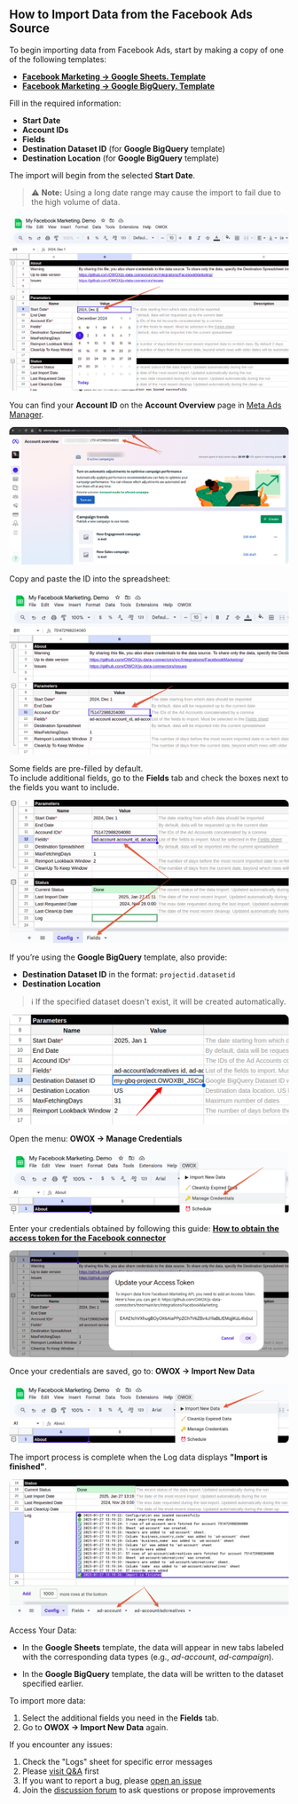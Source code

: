 ## How to Import Data from the Facebook Ads Source

To begin importing data from Facebook Ads, start by making a copy of one of the following templates:

- [**Facebook Marketing → Google Sheets. Template**](https://docs.google.com/spreadsheets/d/1OgpGMnQqUpS23rmOyA2gTVO2FK48oPS7tJGBp9NYJy4/copy)
- [**Facebook Marketing → Google BigQuery. Template**](https://docs.google.com/spreadsheets/d/1XJPrB89Zn-tEnfxtgzM974Vnfj8P4T8kgwXQfPkn6vU/copy)

Fill in the required information:
- **Start Date**
- **Account IDs**
- **Fields**
- **Destination Dataset ID** (for **Google BigQuery** template)
- **Destination Location** (for **Google BigQuery** template)

The import will begin from the selected **Start Date**.  
> ⚠️ **Note:** Using a long date range may cause the import to fail due to the high volume of data.

![Facebook Start Date](/src/Integrations/FacebookMarketing/res/fb_startdate.png)

You can find your **Account ID** on the **Account Overview** page in [Meta Ads Manager](https://adsmanager.facebook.com/adsmanager/manage/accounts).  

![Facebook Account ID](/src/Integrations/FacebookMarketing/res/fb_accountid.png)

Copy and paste the ID into the spreadsheet:  

![Account ID](/src/Integrations/FacebookMarketing/res/fb_pasteid.png)

Some fields are pre-filled by default.  
To include additional fields, go to the **Fields** tab and check the boxes next to the fields you want to include.

![Facebook Fields](/src/Integrations/FacebookMarketing/res/fb_fields.png)

If you’re using the **Google BigQuery** template, also provide:

- **Destination Dataset ID** in the format: `projectid.datasetid`
- **Destination Location**

> ℹ️ If the specified dataset doesn't exist, it will be created automatically.

![Facebook Dataset](/src/Integrations/FacebookMarketing/res/facebook_dataset.png)

Open the menu: **OWOX → Manage Credentials**

![Facebook Credentials](/src/Integrations/FacebookMarketing/res/fb_credentials.png)

Enter your credentials obtained by following this guide: [**How to obtain the access token for the Facebook connector**](https://github.com/OWOX/owox-data-marts/blob/main/src/Integrations/FacebookMarketing/CREDENTIALS.md)

![Facebook Token](/src/Integrations/FacebookMarketing/res/fb_token.png)

Once your credentials are saved, go to: **OWOX → Import New Data**

![Facebook Import Data](/src/Integrations/FacebookMarketing/res/fb_import.png)

The import process is complete when the Log data displays **"Import is finished"**. 

![Facebook Finished](/src/Integrations/FacebookMarketing/res/fb_success.png)

Access Your Data:

- In the **Google Sheets** template, the data will appear in new tabs labeled with the corresponding data types (e.g., *ad-account*, *ad-campaign*).  

- In the **Google BigQuery** template, the data will be written to the dataset specified earlier.

To import more data:

1. Select the additional fields you need in the **Fields** tab.
2. Go to **OWOX → Import New Data** again.

If you encounter any issues:

1. Check the "Logs" sheet for specific error messages
2. Please [visit Q&A](https://github.com/OWOX/owox-data-marts/discussions/categories/q-a) first
3. If you want to report a bug, please [open an issue](https://github.com/OWOX/owox-data-marts/issues)
4. Join the [discussion forum](https://github.com/OWOX/owox-data-marts/discussions) to ask questions or propose improvements 